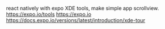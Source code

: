 react natively with expo XDE tools, make simple app scrollview.
https://expo.io/tools
https://expo.io
https://docs.expo.io/versions/latest/introduction/xde-tour
